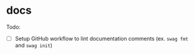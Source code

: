 # docs
Todo:
- [ ] Setup GitHub workflow to lint documentation comments (ex. `swag fmt` and `swag init`)